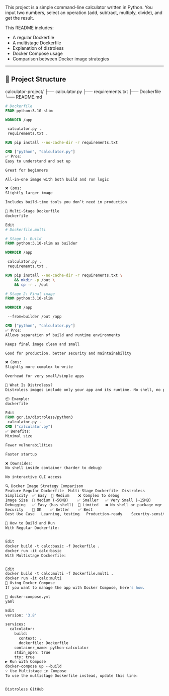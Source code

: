 
This project is a simple command-line calculator written in Python. You input two numbers, select an operation (add, subtract, multiply, divide), and get the result.

This README includes:
- A regular Dockerfile
- A multistage Dockerfile
- Explanation of distroless
- Docker Compose usage
- Comparison between Docker image strategies

---

## 📁 Project Structure

calculator-project/
├── calculator.py
├── requirements.txt
├── Dockerfile
└── README.md

```dockerfile
# Dockerfile
FROM python:3.10-slim

WORKDIR /app

 calculator.py .
 requirements.txt .

RUN pip install --no-cache-dir -r requirements.txt

CMD ["python", "calculator.py"]
✅ Pros:
Easy to understand and set up

Great for beginners

All-in-one image with both build and run logic

❌ Cons:
Slightly larger image

Includes build-time tools you don’t need in production

🐳 Multi-Stage Dockerfile
dockerfile

Edit
# Dockerfile.multi

# Stage 1: Build
FROM python:3.10-slim as builder

WORKDIR /app

 calculator.py .
 requirements.txt .

RUN pip install --no-cache-dir -r requirements.txt \
    && mkdir -p /out \
    && cp -r . /out

# Stage 2: Final image
FROM python:3.10-slim

WORKDIR /app

 --from=builder /out /app

CMD ["python", "calculator.py"]
✅ Pros:
Allows separation of build and runtime environments

Keeps final image clean and small

Good for production, better security and maintainability

❌ Cons:
Slightly more complex to write

Overhead for very small/simple apps

🧊 What Is Distroless?
Distroless images include only your app and its runtime. No shell, no package manager, no bloat.

📦 Example:
dockerfile

Edit
FROM gcr.io/distroless/python3
 calculator.py .
CMD ["calculator.py"]
✅ Benefits:
Minimal size

Fewer vulnerabilities

Faster startup

❌ Downsides:
No shell inside container (harder to debug)

No interactive CLI access

🔍 Docker Image Strategy Comparison
Feature	Regular Dockerfile	Multi-Stage Dockerfile	Distroless
Simplicity	✅ Easy	🔶 Medium	❌ Complex to debug
Image Size	🔶 Medium (~50MB)	✅ Smaller	✅ Very Small (~15MB)
Debugging	✅ Easy (has shell)	🔶 Limited	❌ No shell or package mgr
Security	🔶 OK	✅ Better	✅ Best
Best Use Case	Learning, testing	Production-ready	Security-sensitive prod

🚀 How to Build and Run
With Regular Dockerfile:


Edit
docker build -t calc:basic -f Dockerfile .
docker run -it calc:basic
With Multistage Dockerfile:


Edit
docker build -t calc:multi -f Dockerfile.multi .
docker run -it calc:multi
🐳 Using Docker Compose
If you want to manage the app with Docker Compose, here's how.

📄 docker-compose.yml
yaml

Edit
version: '3.8'

services:
  calculator:
    build:
      context: .
      dockerfile: Dockerfile
    container_name: python-calculator
    stdin_open: true
    tty: true
▶️ Run with Compose
docker-compose up --build
💡 Use Multistage in Compose
To use the multistage Dockerfile instead, update this line:


Distroless GitHub